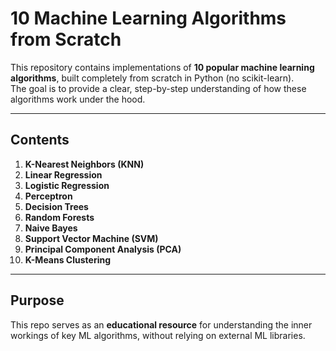 # 10 Machine Learning Algorithms from Scratch 

This repository contains implementations of **10 popular machine learning algorithms**, built completely from scratch in Python (no scikit-learn).  
The goal is to provide a clear, step-by-step understanding of how these algorithms work under the hood.

---

## Contents
1. **K-Nearest Neighbors (KNN)**  
2. **Linear Regression**  
3. **Logistic Regression**  
4. **Perceptron**  
5. **Decision Trees**  
6. **Random Forests**  
7. **Naive Bayes**  
8. **Support Vector Machine (SVM)**  
9. **Principal Component Analysis (PCA)**  
10. **K-Means Clustering**  

---

## Purpose
This repo serves as an **educational resource** for understanding the inner workings of key ML algorithms, without relying on external ML libraries.  
